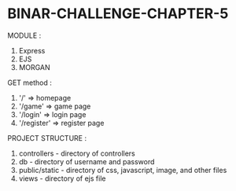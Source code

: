# BINAR-CHALLENGE-CHAPTER-5

MODULE :
1. Express
2. EJS
3. MORGAN

GET method :
1. '/' => homepage
2. '/game' => game page
3. '/login' => login page
4. '/register' => register page

PROJECT STRUCTURE :
1. controllers - directory of controllers
2. db - directory of username and password
3. public/static - directory of css, javascript, image, and other files
4. views - directory of ejs file




